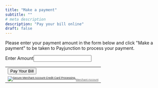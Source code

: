 ```yaml
---
title: "Make a payment"
subtitle: ""
# meta description
description: "Pay your bill online"
draft: false
---
```


Please enter your payment amount in the form below and click "Make a payment" to be taken to Payjunction to process your payment.

<div class="container">
    <div class="row">
        <div class="col-12">
            <form action="https://www.payjunction.com/trinity/quickshop/add_to_cart.action" method="post" onsubmit="return msg_onsubmit($(this));" test="true"><input name="store" type="hidden" value="6kpzpe5" maxlength="255"><input name="need_to_ship" type="hidden" value="no" maxlength="255"><input name="need_to_tax" type="hidden" value="no" maxlength="255"><input name="identifier" type="hidden" value="PROD-XYZ" maxlength="255"><input name="description" type="hidden" value="Sample product description" maxlength="255"><input name="quantity" type="hidden" value="1" maxlength="255"><label>Enter Amount</label><input name="price" type="text" maxlength="255"><table border="0" cellpadding="0" cellspacing="2"><tbody><tr><td align="left" valign="absmiddle"><input name="submit" type="submit" value="Pay Your Bill" maxlength="255"></td></tr><tr><td align="left" valign="top"><font style="font-family:Arial, Helvetica, sans-serif; font-size:9px; color:#666666" color="#666666"><a href="http://www.payjunction.com" target="_blank" aria-label="Link to external site www.payjunction.com"><img src="https://payjunction.com/payjunction_secure_credit_card_merchant_account_transaction_process.gif" alt="Secure Merchant Account Credit Card Processing." title="Secure Merchant Account Credit Card Processing." align="absbottom" class="ca-lazy-image"></a><a style="text-decoration:underline; color:#666666;" href="http://www.payjunction.com" target="_blank" aria-label="Link to external site www.payjunction.com">Merchant Account</a></font></td></tr></tbody></table></form>
            </form>
        </div>
    </div>
</div>